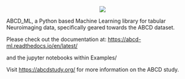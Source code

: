 



<p align="center">
  <img src="https://raw.githubusercontent.com/sahahn/ABCD_ML/master/docs/logo/logo3.png"/>
</p>
  

ABCD_ML, a Python based Machine Learning library for tabular Neuroimaging data, specifically geared towards the ABCD dataset.

Please check out the documentation at:
https://abcd-ml.readthedocs.io/en/latest/

and the jupyter notebooks within Examples/

Visit https://abcdstudy.org/ for more information on the ABCD study.

